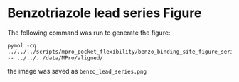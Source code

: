 # Benzotriazole lead series Figure

The following command was run to generate the figure:

```
pymol -cq ../../../scripts/mpro_pocket_flexibility/benzo_binding_site_figure_series.py -- ../../../data/MPro/aligned/
```

the image was saved as `benzo_lead_series.png`